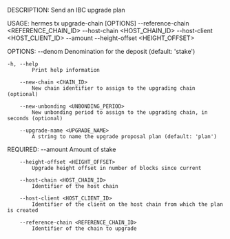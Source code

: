 DESCRIPTION:
Send an IBC upgrade plan

USAGE:
    hermes tx upgrade-chain [OPTIONS] --reference-chain <REFERENCE_CHAIN_ID> --host-chain <HOST_CHAIN_ID> --host-client <HOST_CLIENT_ID> --amount <AMOUNT> --height-offset <HEIGHT_OFFSET>

OPTIONS:
        --denom <DENOM>
            Denomination for the deposit (default: 'stake')

    -h, --help
            Print help information

        --new-chain <CHAIN_ID>
            New chain identifier to assign to the upgrading chain (optional)

        --new-unbonding <UNBONDING_PERIOD>
            New unbonding period to assign to the upgrading chain, in seconds (optional)

        --upgrade-name <UPGRADE_NAME>
            A string to name the upgrade proposal plan (default: 'plan')

REQUIRED:
        --amount <AMOUNT>
            Amount of stake

        --height-offset <HEIGHT_OFFSET>
            Upgrade height offset in number of blocks since current

        --host-chain <HOST_CHAIN_ID>
            Identifier of the host chain

        --host-client <HOST_CLIENT_ID>
            Identifier of the client on the host chain from which the plan is created

        --reference-chain <REFERENCE_CHAIN_ID>
            Identifier of the chain to upgrade
